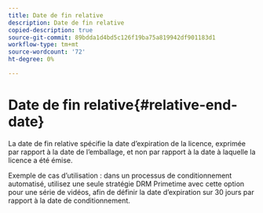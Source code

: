 ```yaml
---
title: Date de fin relative
description: Date de fin relative
copied-description: true
source-git-commit: 89bdda1d4bd5c126f19ba75a819942df901183d1
workflow-type: tm+mt
source-wordcount: '72'
ht-degree: 0%

---
```



# Date de fin relative{#relative-end-date}

La date de fin relative spécifie la date d’expiration de la licence, exprimée par rapport à la date de l’emballage, et non par rapport à la date à laquelle la licence a été émise.

Exemple de cas d’utilisation : dans un processus de conditionnement automatisé, utilisez une seule stratégie DRM Primetime avec cette option pour une série de vidéos, afin de définir la date d’expiration sur 30 jours par rapport à la date de conditionnement.
